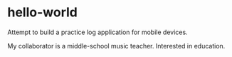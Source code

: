 # hello-world
Attempt to build a practice log application for mobile devices.


My collaborator is a middle-school music teacher. Interested in education.

